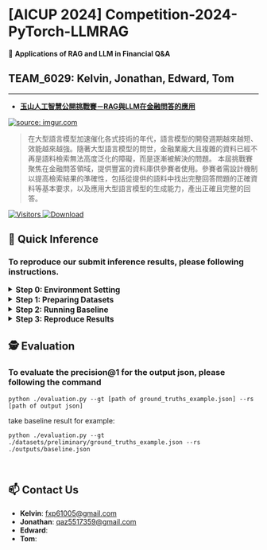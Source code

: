 # [AICUP 2024] Competition-2024-PyTorch-LLMRAG

💬 **Applications of RAG and LLM in Financial Q&A**  

## TEAM_6029: Kelvin, Jonathan, Edward, Tom   

---

- [**玉山人工智慧公開挑戰賽－RAG與LLM在金融問答的應用**](https://tbrain.trendmicro.com.tw/Competitions/Details/37)  

<a href="https://tbrain.trendmicro.com.tw/Competitions/Details/37"><img src="https://i.imgur.com/54vUEr3.png" title="source: imgur.com" /></a>  
> 在大型語言模型加速催化各式技術的年代，語言模型的開發週期越來越短、效能越來越強。隨著大型語言模型的問世，金融業龐大且複雜的資料已經不再是語料檢索無法高度泛化的障礙，而是逐漸被解決的問題。
> 本屆挑戰賽聚焦在金融問答領域，提供豐富的資料庫供參賽者使用。參賽者需設計機制以提高檢索結果的準確性，包括從提供的語料中找出完整回答問題的正確資料等基本要求，以及應用大型語言模型的生成能力，產出正確且完整的回答。


<a href="https://api.visitorbadge.io/api/visitors?path=https%3A%2F%2Fgithub.com%2FFanChiMao%2FCompetition-2024-PyTorch-LLMRAG&label=visitors&countColor=%232ccce4&style=plastic" target="_blank">
  <img src="https://api.visitorbadge.io/api/visitors?path=https%3A%2F%2Fgithub.com%2FFanChiMao%2FCompetition-2024-PyTorch-LLMRAG&label=visitors&countColor=%232ccce4&style=plastic" alt="Visitors">
</a>

<a href="https://img.shields.io/github/downloads/FanChiMao/Competition-2024-PyTorch-LLMRAG/total" target="_blank">
  <img src="https://img.shields.io/github/downloads/FanChiMao/Competition-2024-PyTorch-LLMRAG/total" alt="Download">
</a>


## 📌 Quick Inference
### To reproduce our submit inference results, please following instructions.

<details>
  <summary><span style="font-size: 1.1em; vertical-align: middle;"><b>Step 0: Environment Setting</b></span></summary>

  - **Download the Repo**
    ```commandline
    git clone https://github.com/FanChiMao/Competition-2024-PyTorch-LLMRAG.git
    cd Competition-2024-PyTorch-LLMRAG
    git submodule update --init
    ```
  
  - **Prepare the environment**  
    ❗ **Noted:** Please check your GPU and OS environment, and go to the [**PyTorch Website**](https://pytorch.org/get-started/previous-versions/) to install Pytorch first. 

    ```commandline
    conda create --name LLMRAG python=3.10  # to reproduce the results, you have to install python 3.10
    pip install torch torchvision torchaudio --index-url https://download.pytorch.org/whl/cu118  # take cuda 11.8 as example
    pip install -r requirements.txt
    ```
  
  <br>
  
</details>


<details>
  <summary><span style="font-size: 1.1em; vertical-align: middle;"><b>Step 1: Preparing Datasets</b></span></summary>

  - Go to the [**official website**](https://tbrain.trendmicro.com.tw/Competitions/Details/37) to download the datasets. (due to the policy, we can't provide the dataset)

  - You can directly run the script
    ```commandline
    cd scripts
    1.download_preliminary_data.bat
    ```
    
    or run the snippet at [**./datasets/download_preliminary_datasets.py**](./datasets/download_preliminary_datasets.py)
    ```commandline
    cd datasets
    python ./download_preliminary_datasets.py
    ```
    
  - Place the dataset in [./datasets](datasets).  

  <br>
  
</details>


<details>
  <summary><span style="font-size: 1.1em; vertical-align: middle;"><b>Step 2: Running Baseline</b></span></summary>

  - You can directly run the script to run the baseline code
    ```commandline
    cd scripts
    2.run_baseline_code.bat
    ```
    or run the snippet at [**./main_baseline.py**](main_baseline.py)
    
    ```commandline
    python ./main_baseline.py
    ```
    
  - After running the baseline code, it will generate the json result on [**./output/baseline.json**](outputs/baseline.json)

  <br>
  
</details>


<details>
  <summary><span style="font-size: 1.1em; vertical-align: middle;"><b>Step 3: Reproduce Results</b></span></summary>

  - To reproduce our submitted results, you can run 
    ```commandline
    cd scripts
    3.run_preliminary_results.bat
    ```
    or run the snippet at [**./main_preliminary.py**](./main_preliminary.py)
    
    ```commandline
    python ./preliminary_results.py
    ```

  - After running the baseline code, it will generate the json result on [**./output/preliminary_results.json**](outputs/preliminary_results.json)

  <br>
  
</details>


## 🕵️ Evaluation

### To evaluate the precision@1 for the output json, please following the command  

```commandline
python ./evaluation.py --gt [path of ground_truths_example.json] --rs [path of output json]
```

take baseline result for example:
```commandline
python ./evaluation.py --gt ./datasets/preliminary/ground_truths_example.json --rs ./outputs/baseline.json
```

<br>


## 📫 Contact Us
- **Kelvin**: [fxp61005@gmail.com]()  
- **Jonathan**: [qaz5517359@gmail.com]()  
- **Edward**: []()
- **Tom**: []()
